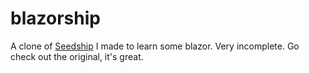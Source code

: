 # blazorship
A clone of [Seedship](https://johnayliff.itch.io/seedship) I made to learn some blazor. Very incomplete. Go check out the original, it's great.
